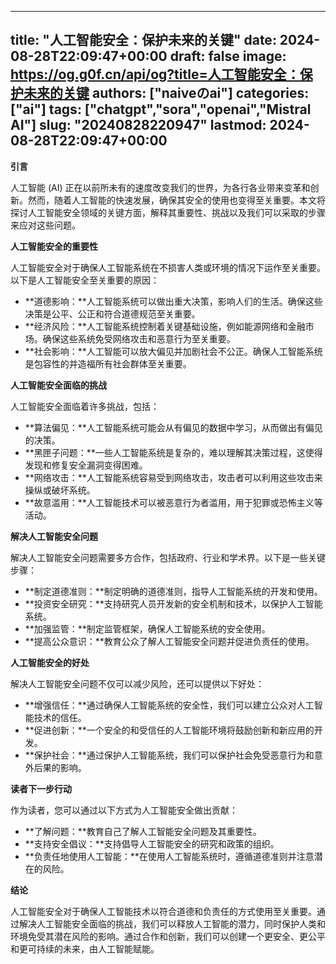 
---
title: "人工智能安全：保护未来的关键"
date: 2024-08-28T22:09:47+00:00
draft: false
image: https://og.g0f.cn/api/og?title=人工智能安全：保护未来的关键
authors: ["naiveのai"]
categories: ["ai"]
tags: ["chatgpt","sora","openai","Mistral AI"]
slug: "20240828220947"
lastmod: 2024-08-28T22:09:47+00:00
---
**引言**

人工智能 (AI) 正在以前所未有的速度改变我们的世界，为各行各业带来变革和创新。然而，随着人工智能的快速发展，确保其安全的使用也变得至关重要。本文将探讨人工智能安全领域的关键方面，解释其重要性、挑战以及我们可以采取的步骤来应对这些问题。

**人工智能安全的重要性**

人工智能安全对于确保人工智能系统在不损害人类或环境的情况下运作至关重要。以下是人工智能安全至关重要的原因：

- **道德影响：**人工智能系统可以做出重大决策，影响人们的生活。确保这些决策是公平、公正和符合道德规范至关重要。
- **经济风险：**人工智能系统控制着关键基础设施，例如能源网络和金融市场。确保这些系统免受网络攻击和恶意行为至关重要。
- **社会影响：**人工智能可以放大偏见并加剧社会不公正。确保人工智能系统是包容性的并造福所有社会群体至关重要。

**人工智能安全面临的挑战**

人工智能安全面临着许多挑战，包括：

- **算法偏见：**人工智能系统可能会从有偏见的数据中学习，从而做出有偏见的决策。
- **黑匣子问题：**一些人工智能系统是复杂的，难以理解其决策过程，这使得发现和修复安全漏洞变得困难。
- **网络攻击：**人工智能系统容易受到网络攻击，攻击者可以利用这些攻击来操纵或破坏系统。
- **故意滥用：**人工智能技术可以被恶意行为者滥用，用于犯罪或恐怖主义等活动。

**解决人工智能安全问题**

解决人工智能安全问题需要多方合作，包括政府、行业和学术界。以下是一些关键步骤：

- **制定道德准则：**制定明确的道德准则，指导人工智能系统的开发和使用。
- **投资安全研究：**支持研究人员开发新的安全机制和技术，以保护人工智能系统。
- **加强监管：**制定监管框架，确保人工智能系统的安全使用。
- **提高公众意识：**教育公众了解人工智能安全问题并促进负责任的使用。

**人工智能安全的好处**

解决人工智能安全问题不仅可以减少风险，还可以提供以下好处：

- **增强信任：**通过确保人工智能系统的安全性，我们可以建立公众对人工智能技术的信任。
- **促进创新：**一个安全的和受信任的人工智能环境将鼓励创新和新应用的开发。
- **保护社会：**通过保护人工智能系统，我们可以保护社会免受恶意行为和意外后果的影响。

**读者下一步行动**

作为读者，您可以通过以下方式为人工智能安全做出贡献：

- **了解问题：**教育自己了解人工智能安全问题及其重要性。
- **支持安全倡议：**支持倡导人工智能安全的研究和政策的组织。
- **负责任地使用人工智能：**在使用人工智能系统时，遵循道德准则并注意潜在的风险。

**结论**

人工智能安全对于确保人工智能技术以符合道德和负责任的方式使用至关重要。通过解决人工智能安全面临的挑战，我们可以释放人工智能的潜力，同时保护人类和环境免受其潜在风险的影响。通过合作和创新，我们可以创建一个更安全、更公平和更可持续的未来，由人工智能赋能。